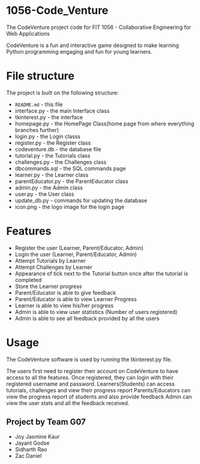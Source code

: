 # 1056-Code_Venture
The CodeVenture project code for FIT 1056 - Collaborative Engineering for Web Applications

CodeVenture is a fun and interactive game designed to make learning Python programming engaging and fun for young learners.

# File structure

The project is built on the following structure:


- `README.md` - this file
- interface.py - the main Interface class
- tkinterest.py - the interface 
- homepage.py - the HomePage Class(home page from where everything branches further) 
- login.py - the Login classs
- register.py - the Register class
- codeventure.db - the database file
- tutorial.py - the Tutorials class
- challenges.py - the Challenges class
- dbcommands.sql - the SQL commands page
- learner.py - the Learner class
- parentEducator.py - the ParentEducator class
- admin.py - the Admin class
- user.py - the User class
- update_db.py - commands for updating the database
- icon.png - the logo image for the login page

# Features
- Register the user (Learner, Parent/Educator, Admin)
- Login the user (Learner, Parent/Educator, Admin)
- Attempt Tutorials by Learner
- Attempt Challenges by Learner
- Appearance of tick next to the Tutorial button once after the 
  tutorial is completed
- Store the Learner progress
- Parent/Educator is able to give feedback 
- Parent/Educator is able to view Learner Progress
- Learner is able to view his/her progress
- Admin is able to view user statistics (Number of users registered)
- Admin is able to see all feedback provided by all the users

# Usage

The CodeVenture software is used by running the tkinterest.py file. 

The users first need to register their account on CodeVenture to have 
access to all the features. Once registered, they can login with their 
registered username and password. 
Learners(Students) can access tutorials, challenges and view their progress report
Parents/Educators can view the progress report of students and also provide feedback
Admin can view the user stats and all the feedback received. 

## Project by Team G07
- Joy Jasmine Kaur
- Jayant Godse 
- Sidharth Rao 
- Zac Daniel
